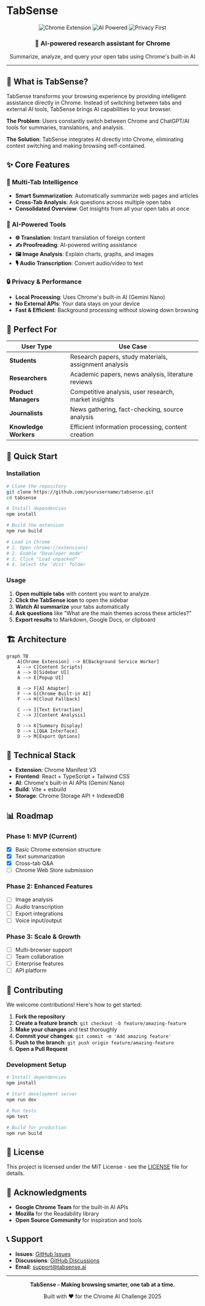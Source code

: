 # TabSense

<div align="center">
  <img src="https://img.shields.io/badge/Chrome-Extension-blue?style=for-the-badge&logo=google-chrome" alt="Chrome Extension">
  <img src="https://img.shields.io/badge/AI-Powered-green?style=for-the-badge&logo=openai" alt="AI Powered">
  <img src="https://img.shields.io/badge/Privacy-First-red?style=for-the-badge&logo=shield" alt="Privacy First">
</div>

<div align="center">
  <h3>🚀 AI-powered research assistant for Chrome</h3>
  <p>Summarize, analyze, and query your open tabs using Chrome's built-in AI</p>
</div>

---

## 🎯 What is TabSense?

TabSense transforms your browsing experience by providing intelligent assistance directly in Chrome. Instead of switching between tabs and external AI tools, TabSense brings AI capabilities to your browser.

**The Problem**: Users constantly switch between Chrome and ChatGPT/AI tools for summaries, translations, and analysis.

**The Solution**: TabSense integrates AI directly into Chrome, eliminating context switching and making browsing self-contained.

## ✨ Core Features

### 🧠 Multi-Tab Intelligence
- **Smart Summarization**: Automatically summarize web pages and articles
- **Cross-Tab Analysis**: Ask questions across multiple open tabs
- **Consolidated Overview**: Get insights from all your open tabs at once

### 🔧 AI-Powered Tools
- **🌐 Translation**: Instant translation of foreign content
- **✍️ Proofreading**: AI-powered writing assistance
- **🖼️ Image Analysis**: Explain charts, graphs, and images
- **🎙️ Audio Transcription**: Convert audio/video to text

### 🔒 Privacy & Performance
- **Local Processing**: Uses Chrome's built-in AI (Gemini Nano)
- **No External APIs**: Your data stays on your device
- **Fast & Efficient**: Background processing without slowing down browsing

## 🎯 Perfect For

| User Type | Use Case |
|-----------|----------|
| **Students** | Research papers, study materials, assignment analysis |
| **Researchers** | Academic papers, news analysis, literature reviews |
| **Product Managers** | Competitive analysis, user research, market insights |
| **Journalists** | News gathering, fact-checking, source analysis |
| **Knowledge Workers** | Efficient information processing, content creation |

## 🚀 Quick Start

### Installation
```bash
# Clone the repository
git clone https://github.com/yourusername/tabsense.git
cd tabsense

# Install dependencies
npm install

# Build the extension
npm run build

# Load in Chrome
# 1. Open chrome://extensions/
# 2. Enable "Developer mode"
# 3. Click "Load unpacked"
# 4. Select the 'dist' folder
```

### Usage
1. **Open multiple tabs** with content you want to analyze
2. **Click the TabSense icon** to open the sidebar
3. **Watch AI summarize** your tabs automatically
4. **Ask questions** like "What are the main themes across these articles?"
5. **Export results** to Markdown, Google Docs, or clipboard

## 🏗️ Architecture

```mermaid
graph TB
    A[Chrome Extension] --> B[Background Service Worker]
    A --> C[Content Scripts]
    A --> D[Sidebar UI]
    A --> E[Popup UI]
    
    B --> F[AI Adapter]
    F --> G[Chrome Built-in AI]
    F --> H[Cloud Fallback]
    
    C --> I[Text Extraction]
    C --> J[Content Analysis]
    
    D --> K[Summary Display]
    D --> L[Q&A Interface]
    D --> M[Export Options]
```

## 🔧 Technical Stack

- **Extension**: Chrome Manifest V3
- **Frontend**: React + TypeScript + Tailwind CSS
- **AI**: Chrome's built-in AI APIs (Gemini Nano)
- **Build**: Vite + esbuild
- **Storage**: Chrome Storage API + IndexedDB

## 📊 Roadmap

### Phase 1: MVP (Current)
- [x] Basic Chrome extension structure
- [x] Text summarization
- [x] Cross-tab Q&A
- [ ] Chrome Web Store submission

### Phase 2: Enhanced Features
- [ ] Image analysis
- [ ] Audio transcription
- [ ] Export integrations
- [ ] Voice input/output

### Phase 3: Scale & Growth
- [ ] Multi-browser support
- [ ] Team collaboration
- [ ] Enterprise features
- [ ] API platform

## 🤝 Contributing

We welcome contributions! Here's how to get started:

1. **Fork the repository**
2. **Create a feature branch**: `git checkout -b feature/amazing-feature`
3. **Make your changes** and test thoroughly
4. **Commit your changes**: `git commit -m 'Add amazing feature'`
5. **Push to the branch**: `git push origin feature/amazing-feature`
6. **Open a Pull Request**

### Development Setup
```bash
# Install dependencies
npm install

# Start development server
npm run dev

# Run tests
npm test

# Build for production
npm run build
```

## 📄 License

This project is licensed under the MIT License - see the [LICENSE](LICENSE) file for details.

## 🙏 Acknowledgments

- **Google Chrome Team** for the built-in AI APIs
- **Mozilla** for the Readability library
- **Open Source Community** for inspiration and tools

## 📞 Support

- **Issues**: [GitHub Issues](https://github.com/yourusername/tabsense/issues)
- **Discussions**: [GitHub Discussions](https://github.com/yourusername/tabsense/discussions)
- **Email**: support@tabsense.ai

---

<div align="center">
  <p><strong>TabSense - Making browsing smarter, one tab at a time.</strong></p>
  <p>Built with ❤️ for the Chrome AI Challenge 2025</p>
</div>

